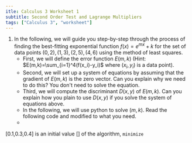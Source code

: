 ```yaml
---
itle: Calculus 3 Worksheet 1
subtitle: Second Order Test and Lagrange Multipliers
tags: ["Calculus 3", "worksheet"]
---
```

1. In the following, we will guide you step-by-step through the process of finding the best-fitting exponential function $f(x) = e^{mx} + k$ for the set of data points ${(0,2),(1,3),(2,5),(4,6)}$ using the method of least squares.
	* First, we will define the error function $E(m,k)$ (Hint: $E(m,k)=\sum_{i=1}^4(f(x_i)-y_i)$ where $(x_i,y_i)$ is a data point).
	* Second, we will set up a system of equations by assuming that the gradient of $E(m,k)$ is the zero vector. Can you explain why we need to do this? You don't need to solve the equation.
	* Third, we will compute the discriminant $D(x,y)$ of $E(m,k)$. Can you explain how you plain to use $D(x,y)$ if you solve the system of equations above.
	* In the following, we will use python to solve $(m,k)$. Read the following code and modified to what you need.
	* <div class="sage">
  <script type="text/x-sage">
vars = var('x y z')                             # tell your computer to set x, y, and z to be variable
f = 100*(y-x^2)^2+(1-x)^2+100*(z-y^2)^2+(1-y)^2 # set-up functions
minimize(f, [0.1,0.3,0.4])                      # find (a,b,c) such that f(a,b,c) is a minimum of $f$.  
  </script>
  [0.1,0.3,0.4] is an initial value [] of the algorithm, `minimize`
</div> 	